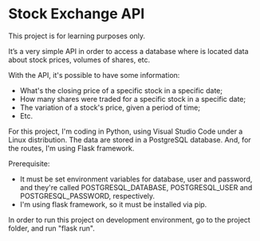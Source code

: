 # Stock Exchange API

This project is for learning purposes only.

It’s a very simple API in order to access a database where is located data about stock prices, volumes of shares, etc.

With the API, it's possible to have some information:
- What's the closing price of a specific stock in a specific date;
- How many shares were traded for a specific stock in a specific date;
- The variation of a stock's price, given a period of time;
- Etc.

For this project, I'm coding in Python, using Visual Studio Code under a Linux distribution. The data are stored in a PostgreSQL database. And, for the routes, I'm using Flask framework.

Prerequisite:
- It must be set environment variables for database, user and password, and they're called POSTGRESQL_DATABASE, POSTGRESQL_USER and POSTGRESQL_PASSWORD, respectively.
- I'm using flask framework, so it must be installed via pip.

In order to run this project on development environment, go to the project folder, and run "flask run".
